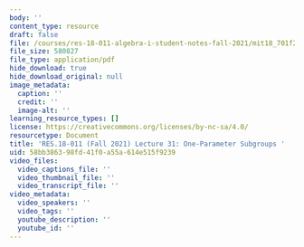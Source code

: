 ```yaml
---
body: ''
content_type: resource
draft: false
file: /courses/res-18-011-algebra-i-student-notes-fall-2021/mit18_701f21_lec31.pdf
file_size: 580827
file_type: application/pdf
hide_download: true
hide_download_original: null
image_metadata:
  caption: ''
  credit: ''
  image-alt: ''
learning_resource_types: []
license: https://creativecommons.org/licenses/by-nc-sa/4.0/
resourcetype: Document
title: 'RES.18-011 (Fall 2021) Lecture 31: One-Parameter Subgroups '
uid: 58bb3863-98fd-41f0-a55a-614e515f9239
video_files:
  video_captions_file: ''
  video_thumbnail_file: ''
  video_transcript_file: ''
video_metadata:
  video_speakers: ''
  video_tags: ''
  youtube_description: ''
  youtube_id: ''
---
```

